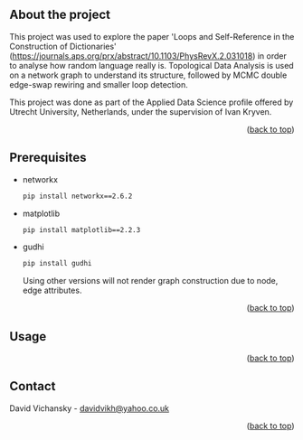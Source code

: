 ## About the project

This project was used to explore the paper 'Loops and Self-Reference in the Construction of Dictionaries' (https://journals.aps.org/prx/abstract/10.1103/PhysRevX.2.031018) in order to analyse how random language really is. Topological Data Analysis is used on a network graph to understand its structure, followed by MCMC double edge-swap rewiring and smaller loop detection.

This project was done as part of the Applied Data Science profile offered by Utrecht University, Netherlands, under the supervision of Ivan Kryven.

<p align="right">(<a href="#top">back to top</a>)</p>



## Prerequisites

* networkx
  ```sh
  pip install networkx==2.6.2
  ```
* matplotlib
  ```sh
  pip install matplotlib==2.2.3
  ```
* gudhi
  ```sh
  pip install gudhi
  ```
  
  Using other versions will not render graph construction due to node, edge attributes.

<p align="right">(<a href="#top">back to top</a>)</p>



## Usage



<p align="right">(<a href="#top">back to top</a>)</p>



## Contact

David Vichansky - davidvikh@yahoo.co.uk



<p align="right">(<a href="#top">back to top</a>)</p>
